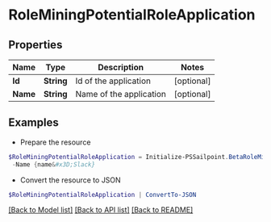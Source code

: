 # RoleMiningPotentialRoleApplication
## Properties

Name | Type | Description | Notes
------------ | ------------- | ------------- | -------------
**Id** | **String** | Id of the application | [optional] 
**Name** | **String** | Name of the application | [optional] 

## Examples

- Prepare the resource
```powershell
$RoleMiningPotentialRoleApplication = Initialize-PSSailpoint.BetaRoleMiningPotentialRoleApplication  -Id {id&#x3D;2c9180877212632a017228d5a796292b} `
 -Name {name&#x3D;Slack}
```

- Convert the resource to JSON
```powershell
$RoleMiningPotentialRoleApplication | ConvertTo-JSON
```

[[Back to Model list]](../README.md#documentation-for-models) [[Back to API list]](../README.md#documentation-for-api-endpoints) [[Back to README]](../README.md)

